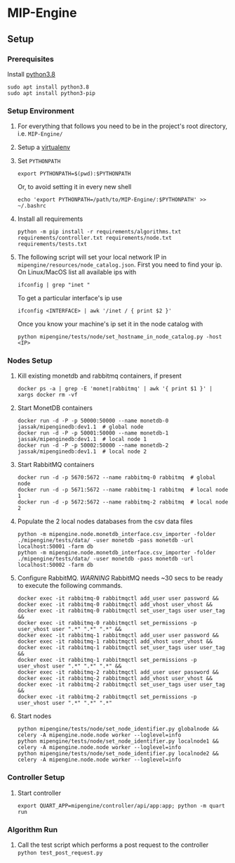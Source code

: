 # MIP-Engine

## Setup

### Prerequisites
Install [python3.8](https://www.python.org/downloads/ "python3.8")
```
sudo apt install python3.8
sudo apt install python3-pip
```

### Setup Environment
1. For everything that follows you need to be in the project's root directory, i.e. `MIP-Engine/`

2. Setup a [virtualenv](https://docs.python.org/3.8/tutorial/venv.html "virtual environment")

3. Set `PYTHONPATH`
   ```
   export PYTHONPATH=$(pwd):$PYTHONPATH
   ```
   Or, to avoid setting it in every new shell
   ```
   echo 'export PYTHONPATH=/path/to/MIP-Engine/:$PYTHONPATH' >> ~/.bashrc
   ```

4. Install all requirements
   ```
   python -m pip install -r requirements/algorithms.txt requirements/controller.txt requirements/node.txt requirements/tests.txt
   ```

5. The following script will set your local network IP in `mipengine/resources/node_catalog.json`.
   First you need to find your ip. On Linux/MacOS list all available ips with
   ```
   ifconfig | grep "inet "
   ```
   To get a particular interface's ip use
   ```
   ifconfig <INTERFACE> | awk '/inet / { print $2 }'
   ```
   Once you know your machine's ip set it in the node catalog with
   ```
   python mipengine/tests/node/set_hostname_in_node_catalog.py -host <IP>
   ```


### Nodes Setup
1. Kill existing monetdb and rabbitmq containers, if present
   ```
   docker ps -a | grep -E 'monet|rabbitmq' | awk '{ print $1 }' | xargs docker rm -vf
   ```

2. Start MonetDB containers
   ```
   docker run -d -P -p 50000:50000 --name monetdb-0 jassak/mipenginedb:dev1.1  # global node
   docker run -d -P -p 50001:50000 --name monetdb-1 jassak/mipenginedb:dev1.1  # local node 1
   docker run -d -P -p 50002:50000 --name monetdb-2 jassak/mipenginedb:dev1.1  # local node 2
   ```

3. Start RabbitMQ containers
   ```
   docker run -d -p 5670:5672 --name rabbitmq-0 rabbitmq  # global node
   docker run -d -p 5671:5672 --name rabbitmq-1 rabbitmq  # local node 1
   docker run -d -p 5672:5672 --name rabbitmq-2 rabbitmq  # local node 2
   ```

4. Populate the 2 local nodes databases from the csv data files
   ```
   python -m mipengine.node.monetdb_interface.csv_importer -folder ./mipengine/tests/data/ -user monetdb -pass monetdb -url localhost:50001 -farm db
   python -m mipengine.node.monetdb_interface.csv_importer -folder ./mipengine/tests/data/ -user monetdb -pass monetdb -url localhost:50002 -farm db
   ```

5. Configure RabbitMQ. *WARNING* RabbitMQ needs ~30 secs to be ready to execute the following commands.
   ```
   docker exec -it rabbitmq-0 rabbitmqctl add_user user password &&
   docker exec -it rabbitmq-0 rabbitmqctl add_vhost user_vhost &&
   docker exec -it rabbitmq-0 rabbitmqctl set_user_tags user user_tag &&
   docker exec -it rabbitmq-0 rabbitmqctl set_permissions -p user_vhost user ".*" ".*" ".*" &&
   docker exec -it rabbitmq-1 rabbitmqctl add_user user password &&
   docker exec -it rabbitmq-1 rabbitmqctl add_vhost user_vhost &&
   docker exec -it rabbitmq-1 rabbitmqctl set_user_tags user user_tag &&
   docker exec -it rabbitmq-1 rabbitmqctl set_permissions -p user_vhost user ".*" ".*" ".*" &&
   docker exec -it rabbitmq-2 rabbitmqctl add_user user password &&
   docker exec -it rabbitmq-2 rabbitmqctl add_vhost user_vhost &&
   docker exec -it rabbitmq-2 rabbitmqctl set_user_tags user user_tag &&
   docker exec -it rabbitmq-2 rabbitmqctl set_permissions -p user_vhost user ".*" ".*" ".*"
   ```

6. Start nodes
   ```
   python mipengine/tests/node/set_node_identifier.py globalnode && celery -A mipengine.node.node worker --loglevel=info
   python mipengine/tests/node/set_node_identifier.py localnode1 && celery -A mipengine.node.node worker --loglevel=info
   python mipengine/tests/node/set_node_identifier.py localnode2 && celery -A mipengine.node.node worker --loglevel=info
   ```

### Controller Setup

1. Start controller
   ```
   export QUART_APP=mipengine/controller/api/app:app; python -m quart run
   ```

### Algorithm Run

1. Call the test script which performs a post request to the controller
   ```python test_post_request.py```
